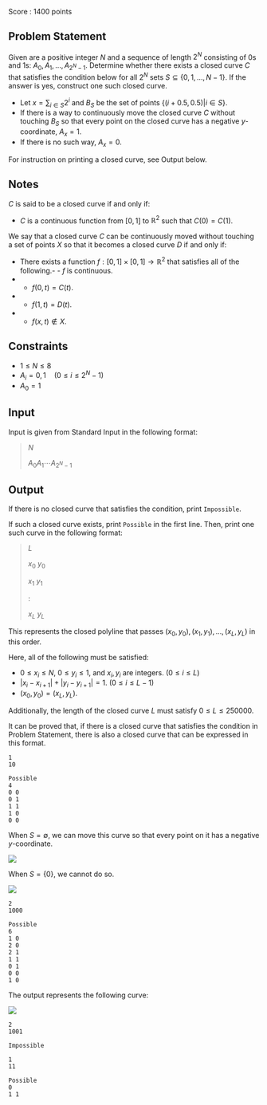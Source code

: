 Score : $1400$ points

## Problem Statement

Given are a positive integer $N$ and a sequence of length $2^N$ consisting of $0$s and $1$s: $A_0,A_1,\ldots,A_{2^N-1}$.
Determine whether there exists a closed curve $C$ that satisfies the condition below for all $2^N$ sets $S \subseteq \{0,1,\ldots,N-1 \}$. If the answer is yes, construct one such closed curve.

- Let $x = \sum_{i \in S} 2^i$ and $B_S$ be the set of points $\{ (i+0.5,0.5) | i \in S \}$.
- If there is a way to continuously move the closed curve $C$ without touching $B_S$ so that every point on the closed curve has a negative $y$-coordinate, $A_x = 1$.
- If there is no such way, $A_x = 0$.

For instruction on printing a closed curve, see Output below.

## Notes

$C$ is said to be a closed curve if and only if:

- $C$ is a continuous function from $[0,1]$ to $\mathbb{R}^2$ such that $C(0) = C(1)$.

We say that a closed curve $C$ can be continuously moved without touching a set of points $X$ so that it becomes a closed curve $D$ if and only if:

- There exists a function $f : [0,1] \times [0,1] \rightarrow \mathbb{R}^2$ that satisfies all of the following.-   - $f$ is continuous.
-   - $f(0,t) = C(t)$.
-   - $f(1,t) = D(t)$.
-   - $f(x,t) \notin X$.

## Constraints

- $1 \leq N \leq 8$
- $A_i = 0,1 \quad (0 \leq i \leq 2^N-1)$
- $A_0 = 1$

## Input

Input is given from Standard Input in the following format:

> $N$
> 
> $A_0A_1 \cdots A_{2^N-1}$

## Output

If there is no closed curve that satisfies the condition, print `Impossible`.

If such a closed curve exists, print `Possible` in the first line.
Then, print one such curve in the following format:

> $L$
> 
> $x_0$ $y_0$
> 
> $x_1$ $y_1$
> 
> $:$
> 
> $x_L$ $y_L$

This represents the closed polyline that passes $(x_0,y_0),(x_1,y_1),\ldots,(x_L,y_L)$ in this order.

Here, all of the following must be satisfied:

- $0 \leq x_i \leq N$, $0 \leq y_i \leq 1$, and $x_i, y_i$ are integers. ($0 \leq i \leq L$)
- $|x_i-x_{i+1}| + |y_i-y_{i+1}| = 1$. ($0 \leq i \leq L-1$)
- $(x_0,y_0) = (x_L,y_L)$.

Additionally, the length of the closed curve $L$ must satisfy $0 \leq L \leq 250000$.

It can be proved that, if there is a closed curve that satisfies the condition in Problem Statement, there is also a closed curve that can be expressed in this format.

```input1
1
10
```

```output1
Possible
4
0 0
0 1
1 1
1 0
0 0
```

When $S = \emptyset$, we can move this curve so that every point on it has a negative $y$-coordinate.

![](https://img.atcoder.jp/agc043/d44ca639698b4c14bb84b90da5442ca6.png)

When $S = \{0\}$, we cannot do so.

![](https://img.atcoder.jp/agc043/5a960a0c4167e8593b6c8f8af685253d.png)

```input2
2
1000
```

```output2
Possible
6
1 0
2 0
2 1
1 1
0 1
0 0
1 0
```

The output represents the following curve:

![](https://img.atcoder.jp/agc043/283e490d520a451f1b15160900c9b545.png)

```input3
2
1001
```

```output3
Impossible
```

```input4
1
11
```

```output4
Possible
0
1 1
```